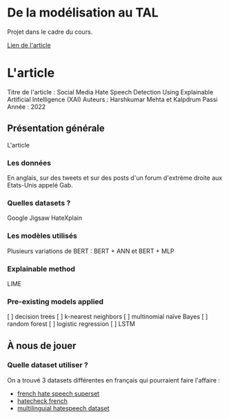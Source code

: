 # De la modélisation au TAL
Projet dans le cadre du cours.

[Lien de l'article](https://www.mdpi.com/1999-4893/15/8/291)

# L'article
Titre de l'article :  Social Media Hate Speech Detection Using Explainable Artificial Intelligence (XAI)
Auteurs : Harshkumar Mehta et Kalpdrum Passi
Année : 2022

## Présentation générale
L'article 

### Les données
En anglais, sur des tweets et sur des posts d'un forum d'extrème droite aux Etats-Unis appelé Gab.

### Quelles datasets ?
Google Jigsaw
HateXplain

### Les modèles utilisés
Plusieurs variations de BERT : BERT + ANN et BERT + MLP

### Explainable method
LIME

### Pre-existing models applied
[ ] decision trees
[ ] k-nearest neighbors
[ ] multinomial naïve Bayes
[ ] random forest
[ ] logistic regression
[ ] LSTM

## À nous de jouer
### Quelle dataset utiliser ? 
On a trouvé 3 datasets différentes en français qui pourraient faire l'affaire : 
* [french hate speech superset](https://huggingface.co/datasets/manueltonneau/french-hate-speech-superset/viewer)
* [hatecheck french](https://huggingface.co/datasets/Paul/hatecheck-french/viewer)
* [multilinguial hatespeech dataset](https://huggingface.co/datasets/FrancophonIA/multilingual-hatespeech-dataset/viewer/French_test/test?p=10)
